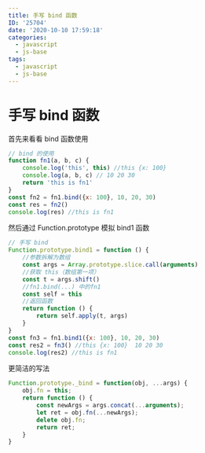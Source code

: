 ```yaml
---
title: 手写 bind 函数
ID: '25704'
date: '2020-10-10 17:59:18'
categories:
  - javascript
  - js-base
tags:
  - javascript
  - js-base
---
```


# 手写 bind 函数

首先来看看 bind 函数使用

``` js 
// bind 的使用
function fn1(a, b, c) {
    console.log('this', this) //this {x: 100}
    console.log(a, b, c) // 10 20 30
    return 'this is fn1'
}
const fn2 = fn1.bind({x: 100}, 10, 20, 30)
const res = fn2()
console.log(res) //this is fn1
```

然后通过 Function.prototype 模拟 bind1 函数

``` js 
// 手写 bind
Function.prototype.bind1 = function () {
    //参数拆解为数组
    const args = Array.prototype.slice.call(arguments)
    //获取 this（数组第一项）
    const t = args.shift()
    //fn1.bind(...) 中的fn1
    const self = this
    //返回函数
    return function () {
        return self.apply(t, args)
    }
}
const fn3 = fn1.bind1({x: 100}, 10, 20, 30)
const res2 = fn3() //this {x: 100}  10 20 30
console.log(res2) //this is fn1
```

更简洁的写法

``` js 
Function.prototype._bind = function(obj, ...args) {
    obj.fn = this;
    return function () {
        const newArgs = args.concat(...arguments);
        let ret = obj.fn(...newArgs);
        delete obj.fn;
        return ret;
    }
}
```
 
 
 
 
 
 
 
 
 
 
 
 
 
 
 
 
 
 
 
 
 
 
 
